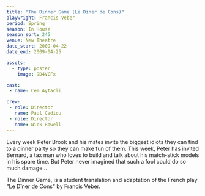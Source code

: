 ```yaml
---
title: "The Dinner Game (Le Diner de Cons)"
playwright: Francis Veber
period: Spring
season: In House
season_sort: 245
venue: New Theatre
date_start: 2009-04-22
date_end: 2009-04-25

assets:
  - type: poster
    image: 9D4VCFx

cast:
 - name: Cem Aytacli

crew:
 - role: Director
   name: Paul Cadiou
 - role: Director
   name: Nick Rowell
---
```


Every week Peter Brook and his mates invite the biggest idiots they can find to a dinner party so they can make fun of them. This week, Peter has invited Bernard, a tax man who loves to build and talk about his match-stick models in his spare time. But Peter never imagined that such a fool could do so much damage...

The Dinner Game, is a student translation and adaptation of the French play "Le Dîner de Cons" by Francis Veber.
